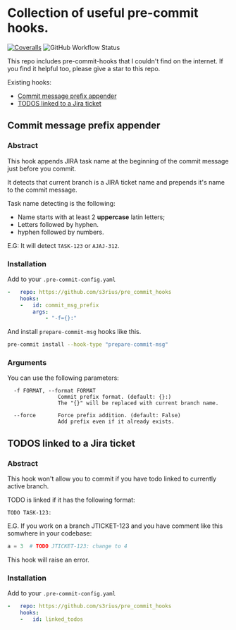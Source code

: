 # Collection of useful pre-commit hooks.

[![Coveralls](https://img.shields.io/coveralls/github/s3rius/pre_commit_hooks?style=for-the-badge)](https://coveralls.io/github/s3rius/pre_commit_hooks)
![GitHub Workflow Status](https://img.shields.io/github/workflow/status/s3rius/pre_commit_hooks/Pre-commit%20check?style=for-the-badge)

This repo includes pre-commit-hooks that I couldn't find on the internet.
If you find it helpful too, please give a star to this repo.

Existing hooks:
* [Commit message prefix appender](#commit-message-prefix-appender)
* [TODOS linked to a Jira ticket](#todos-linked-to-a-jira-ticket)

## Commit message prefix appender

### Abstract
This hook appends JIRA task name at the beginning of the commit message just before you commit.

It detects that current branch is a JIRA ticket name and prepends it's name to the commit message.

Task name detecting is the following:
* Name starts with at least 2 **uppercase** latin letters;
* Letters followed by hyphen.
* hyphen followed by numbers.

E.G:
It will detect `TASK-123` or `AJAJ-312`.

### Installation
Add to your `.pre-commit-config.yaml`

```yaml
-   repo: https://github.com/s3rius/pre_commit_hooks
    hooks:
    -   id: commit_msg_prefix
        args:
            - "-f={}:"
```

And install `prepare-commit-msg` hooks like this.

```bash
pre-commit install --hook-type "prepare-commit-msg"
```

### Arguments
You can use the following parameters:
```
  -f FORMAT, --format FORMAT
                Commit prefix format. (default: {}:)
                The "{}" will be replaced with current branch name.

  --force       Force prefix addition. (default: False)
                Add prefix even if it already exists.
```

## TODOS linked to a Jira ticket

### Abstract
This hook won't allow you to commit if you have todo linked to
currently active branch.

TODO is linked if it has the following format:
```
TODO TASK-123:
```

E.G.
If you work on a branch JTICKET-123 and you have
comment like this somwhere in your codebase:
```python
a = 3  # TODO JTICKET-123: change to 4
```
This hook will raise an error.


### Installation

Add to your `.pre-commit-config.yaml`

```yaml
-   repo: https://github.com/s3rius/pre_commit_hooks
    hooks:
    -   id: linked_todos
```
